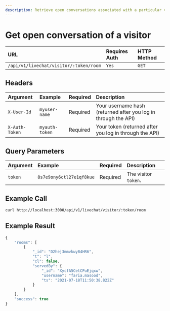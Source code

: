 ```yaml
---
description: Retrieve open conversations associated with a particular visitor
---
```


# Get open conversation of a visitor

| URL | Requires Auth | HTTP Method |
| :--- | :--- | :--- |
| `/api/v1/livechat/visitor/:token/room` | `Yes` | `GET` |

## Headers

| Argument | Example | Required | Description |
| :--- | :--- | :--- | :--- |
| `X-User-Id` | `myuser-name` | Required | Your username hash \(returned after you log in through the API\) |
| `X-Auth-Token` | `myauth-token` | Required | Your token \(returned after you log in through the API\) |

## Query Parameters

| Argument | Example | Required | Description |
| :--- | :--- | :--- | :--- |
| `token` | `8s7e9ony6ctl27e1qf8kue` | Required | The visitor `token`. |

## Example Call

```bash
curl http://localhost:3000/api/v1/livechat/visitor/:token/room
```

## Example Result

```javascript
{
    "rooms": [
        {
            "_id": "D2hej3mmvkwyB4HR6",
            "t": "l",
            "cl": false,
            "servedBy": {
                "_id": "XycfA5CetCPuEjqxw",
                "username": "faria.masood",
                "ts": "2021-07-18T11:50:38.822Z"
            }
        }
    ],
    "success": true
}
```

